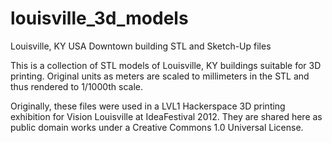 louisville_3d_models
====================

Louisville, KY USA Downtown building STL and Sketch-Up files

This is a collection of STL models of Louisville, KY buildings suitable for 3D printing. Original units as meters are scaled to millimeters in the STL and thus rendered to 1/1000th scale.

Originally, these files were used in a LVL1 Hackerspace 3D printing exhibition for Vision Louisville at IdeaFestival 2012. They are shared here as public domain works under a Creative Commons 1.0 Universal License.
